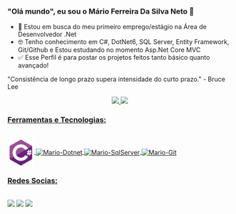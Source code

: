 ### "Olá mundo", eu sou o Mário Ferreira Da Silva Neto 👋

- 🔭 Estou em busca do meu primeiro emprego/estágio na Área de Desenvolvedor .Net
- 🤓 Tenho conhecimento em C#, DotNet6, SQL Server, Entity Framework, Git/Github e Estou estudando no momento Asp.Net Core MVC
- ✅ Esse Perfil é para postar os projetos feitos tanto básico quanto avançado!

"Consistência de longo prazo supera intensidade do curto prazo." - Bruce Lee

 <div align="center">
  <a href="https://github.com/mariofneto">
  <img height="180em" src="https://streak-stats.demolab.com?user=mariofneto&theme=dracula&date_format=j%20M%5B%20Y%5D"/>
  <img height="180em" src="https://github-readme-stats.vercel.app/api?username=mariofneto&show_icons=true&theme=dracula&include_all_commits=true&count_private=true"/> 
  <!-- <img height="180em" src="https://github-readme-stats.vercel.app/api/top-langs/?username=mariofneto&layout=compact&langs_count=7&theme=dracula"/> -->
</div>
 
 ### Ferramentas e Tecnologias:
 <div style="display: inline"><br>
  <img style="width: 60px;" align="center" alt="Mario-Csharp" src="https://raw.githubusercontent.com/devicons/devicon/master/icons/csharp/csharp-original.svg"/>
  <img style="width: 60px;" align="center" alt="Mario-Dotnet" src="https://cdn.jsdelivr.net/gh/devicons/devicon/icons/dot-net/dot-net-original.svg"/>
  <img style="width: 60px;" align="center" alt="Mario-SqlServer" src="https://cdn.jsdelivr.net/gh/devicons/devicon/icons/microsoftsqlserver/microsoftsqlserver-plain-wordmark.svg"/>    
  <img style="width: 60px;" align="center" alt="Mario-Git" src="https://cdn.jsdelivr.net/gh/devicons/devicon/icons/git/git-original.svg"/>
</div><br>

  
  
### Redes Socias:
<div><br>
  <a href="https://www.linkedin.com/in/mariofneto/?_l=pt_BR" target="_blank"><img src="https://img.shields.io/badge/-LinkedIn-%230077B5?style=for-the-badge&logo=linkedin&logoColor=white" target="_blank"></a>
 <a href = "marioo.netoo3@gmail.com"><img src="https://img.shields.io/badge/-Gmail-%23333?style=for-the-badge&logo=gmail&logoColor=white" target="_blank"></a>
  <a href="https://instagram.com/_mariofneto" target="_blank"><img src="https://img.shields.io/badge/-Instagram-%23E4405F?style=for-the-badge&logo=instagram&logoColor=white" target="_blank"></a>
  
  
 
